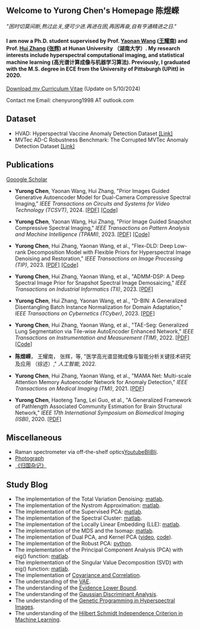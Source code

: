 ## Welcome to Yurong Chen's Homepage 陈煜嵘

*"困时切莫间断,熬过此关,便可少进.再进在困,再困再奋,自有亨通精进之日."*  

#### I am now a Ph.D. student supervised by Prof. [Yaonan Wang](https://ieeexplore.ieee.org/author/37281429000) ([王耀南](https://baike.baidu.com/item/%E7%8E%8B%E8%80%80%E5%8D%97/13478272)) and Prof. [Hui Zhang](https://ieeexplore.ieee.org/author/37657010100) ([张辉](https://baike.baidu.com/item/%E5%BC%A0%E8%BE%89/54075504?fromModule=search-result_lemma)) at Hunan University （湖南大学）. My research interests include hyperspectral computational imaging, and statistical machine learning (高光谱计算成像与机器学习算法). Previously, I graduated with the M.S. degree in ECE from the University of Pittsburgh (UPitt) in 2020.
[Download my Curriculum Vitae](https://github.com/YurongChen1998/YurongChen1998.github.io/blob/gh-pages/img/Yurong%20Chen-CV-2024-05-10.pdf) (Update on 5/10/2024)

Contact me Email: chenyurong1998 AT outlook.com


## Dataset
- HVAD: Hyperspectral Vaccine Anomaly Detection Dataset [[Link]](https://github.com/YurongChen1998/Hunan-University-Hyperspectral-Image-Dataset)
- MVTec AD-C Robustness Benchmark: The Corrupted MVTec Anomaly Detection Dataset [[Link]](
https://github.com/YurongChen1998/MVTec-AD-C)

## Publications
[Gooogle Scholar](https://scholar.google.com/citations?hl=zh-CN&user=-HuRr-EAAAAJ)
- **Yurong Chen**, Yaonan Wang, Hui Zhang, "Prior Images Guided Generative Autoencoder Model for Dual-Camera Compressive Spectral Imaging," _IEEE Transactions on Circuits and Systems for Video Technology (TCSVT)_, 2024. [[PDF]](https://ieeexplore.ieee.org/abstract/document/10499714/) [[Code]](https://github.com/YurongChen1998/PiE-Dual-Camera-Spectral-Compressive-Imaging)
  
- **Yurong Chen**, Yaonan Wang, Hui Zhang, "Prior Image Guided Snapshot Compressive Spectral Imaging," _IEEE Transactions on Pattern Analysis and Machine Intelligence (TPAMI)_, 2023. [[PDF]](https://ieeexplore.ieee.org/abstract/document/10098166/) [[Code]](https://github.com/YurongChen1998/Prior-Image-Guided-Snapshot-Spectral-Compressive-Imaging) 
  
- **Yurong Chen**, Hui Zhang, Yaonan Wang, et al., "Flex-DLD: Deep Low-rank Decomposition Model with Flexible Priors for Hyperspectral Image Denoising and Restoration," _IEEE Transactions on Image Processing (TIP)_, 2023. [[PDF]](https://ieeexplore.ieee.org/abstract/document/10423584/) [[Code]](https://github.com/YurongChen1998/Flex-DLD-for-HSIs-Denoising-and-Restoration)

- **Yurong Chen**, Hui Zhang, Yaonan Wang, et al., "ADMM-DSP: A Deep Spectral Image Prior for Snapshot Spectral Image Demosaicing," _IEEE Transactions on Industrial Informatics (TII)_, 2023. [[PDF]](https://ieeexplore.ieee.org/abstract/document/10317811/)

- **Yurong Chen**, Hui Zhang, Yaonan Wang, et al., "D-BIN: A Generalized Disentangling Batch Instance Normalization for Domain Adaptation," _IEEE Transactions on Cybernetics (TCyber)_, 2023. [[PDF]](https://ieeexplore.ieee.org/abstract/document/9543537/)

- **Yurong Chen**, Hui Zhang, Yaonan Wang, et al., "TAE-Seg: Generalized Lung Segmentation via Tile-wise AutoEncoder Enhanced Network," _IEEE Transactions on Instrumentation and Measurement (TIM)_, 2022. [[PDF]](https://ieeexplore.ieee.org/abstract/document/9940997/) [[Code]](https://github.com/YurongChen1998/yurong-lib/tree/main/pytorch/PSPNet_SWAE) 

- **陈煜嵘**， 王耀南， 张辉，等, "医学高光谱显微成像与智能分析关键技术研究及应用 （综述）," _人工智能_, 2022.

- **Yurong Chen**, Hui Zhang, Yaonan Wang, et al., "MAMA Net: Multi-scale Attention Memory Autoencoder Network for Anomaly Detection," _IEEE Transactions on Medical Imaging (TMI)_, 2021. [[PDF]](https://ieeexplore.ieee.org/abstract/document/9296333/)

- **Yurong Chen**, Haoteng Tang, Lei Guo, et al., "A Generalized Framework of Pathlength Associated Community Estimation for Brain Structural Network," _IEEE 17th International Symposium on Biomedical Imaging (ISBI)_, 2020. [[PDF]](https://ieeexplore.ieee.org/abstract/document/9098552/)

## Miscellaneous
- Raman spectrometer via off-the-shelf optics[Youtube](https://youtu.be/e04f3bgdZqc)[BliBli](https://www.bilibili.com/video/BV1HJ4m1P7NH/).
- [Photograph](https://github.com/YurongChen1998/YurongChen1998.github.io/tree/gh-pages/img/Photo)
- [《归国杂记》](https://mp.weixin.qq.com/s/QwgqeyRPMrYuW-8vS5j9Tw)

## Study Blog
- The implementation of the Total Variation Denoising: [matlab](https://github.com/YurongChen1998/yurong-lib/tree/main/Machine_Learning_Algorithms/Total_Variation_Denoising_MM).
- The implementation of the Nystrom Approximation: [matlab](https://github.com/YurongChen1998/yurong-lib/tree/main/Machine_Learning_Algorithms/Nystrom%20Approximation).
- The implementation of the Supervised PCA: [matlab](https://github.com/YurongChen1998/yurong-lib/tree/main/Machine_Learning_Algorithms/Supervised%20PCA).
- The implementation of the Spectral Cluster: [matlab](https://github.com/YurongChen1998/yurong-lib/tree/main/Machine_Learning_Algorithms/Spectral%20Cluster).
- The implementation of the Locally Linear Embedding (LLE): [matlab](https://github.com/YurongChen1998/yurong-lib/tree/main/Machine_Learning_Algorithms/LLE).
- The implementation of the MDS and the Isomap: [matlab](https://github.com/YurongChen1998/yurong-lib/tree/main/Machine_Learning_Algorithms/MDS_Isomap).
- The implementation of Dual PCA, and Kernel PCA ([video](https://www.bilibili.com/video/BV1UR4y1M7bH?share_source=copy_web), [code](https://github.com/YurongChen1998/yurong-lib/tree/main/Machine_Learning_Algorithms/pca)).
- The implementation of the Robust PCA: [python](https://github.com/YurongChen1998/yurong-lib/blob/main/Machine_Learning_Algorithms/robust_pca.py).
- The implementation of the Principal Component Analysis (PCA) with eig() function: [matlab](https://github.com/YurongChen1998/yurong-lib/blob/main/Machine_Learning_Algorithms/princal_component_analysis.m).
- The implementation of the Singular Value Decomposition (SVD) with eig() function: [matlab](https://github.com/YurongChen1998/yurong-lib/blob/main/Machine_Learning_Algorithms/singular_value_decomposition.m).
- The implementation of [Covariance and Correlation](https://github.com/YurongChen1998/yurong-lib/blob/main/Machine_Learning_Algorithms/Covariance_Correlation.py).
- The understanding of the [VAE](https://github.com/YurongChen1998/Yurong-Paper-Talk-Slides/blob/main/2021-10-09/2021-10-07-VAE.pptx).
- The understanding of the [Evidence Lower Bound](https://github.com/YurongChen1998/yurong-lib/blob/main/Essays/Understanding%20the%20Evidence%20Lower%20Bound.pdf).
- The understanding of the [Gaussian Discriminant Analysis](https://github.com/YurongChen1998/yurong-lib/blob/main/Essays/Gaussian%20Discriminant%20Analysis.pdf).
- The understanding of the [Genetic Programming in Hyperspectral Images](https://github.com/YurongChen1998/yurong-lib/blob/main/Essays/Genetic%20Programming%20in%20Hyperspectral%20Images.pdf).
- The understanding of the [Hilbert Schmidt Independence Criterion in Machine Learning](https://github.com/YurongChen1998/yurong-lib/blob/main/Essays/Hilbert%20Schmidt%20Independence%20Criterion%20in%20Machine%20Learning.pdf).
